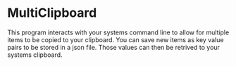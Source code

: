 # MultiClipboard

This program interacts with your systems command line to allow for multiple items to be copied to your clipboard. You can save new items as key value pairs to be stored in a json file. Those values can then be retrived to your systems clipboard.